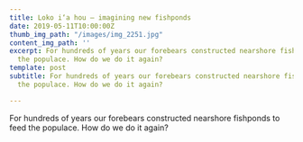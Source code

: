 ```yaml
---
title: Loko i‘a hou – imagining new fishponds
date: 2019-05-11T10:00:00Z
thumb_img_path: "/images/img_2251.jpg"
content_img_path: ''
excerpt: For hundreds of years our forebears constructed nearshore fishponds to feed
  the populace. How do we do it again?
template: post
subtitle: For hundreds of years our forebears constructed nearshore fishponds to feed
  the populace. How do we do it again?

---
```

For hundreds of years our forebears constructed nearshore fishponds to feed the populace. How do we do it again?